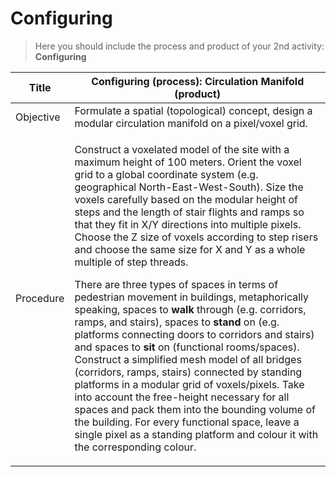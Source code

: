 # Configuring

> Here you should include the process and product of your 2nd activity: **Configuring**

<table><thead><tr class="header"><th>Title</th><th>Configuring (process): Circulation Manifold (product)</th></tr></thead><tbody><tr class="odd"><td>Objective</td><td>Formulate a spatial (topological) concept, design a modular circulation manifold on a pixel/voxel grid.</td></tr><tr class="even"><td>Procedure</td><td><p>Construct a voxelated model of the site with a maximum height of 100 meters. Orient the voxel grid to a global coordinate system (e.g. geographical North-East-West-South). Size the voxels carefully based on the modular height of steps and the length of stair flights and ramps so that they fit in X/Y directions into multiple pixels. Choose the Z size of voxels according to step risers and choose the same size for X and Y as a whole multiple of step threads.</p><p>There are three types of spaces in terms of pedestrian movement in buildings, metaphorically speaking, spaces to <strong>walk</strong> through (e.g. corridors, ramps, and stairs), spaces to <strong>stand</strong> on (e.g. platforms connecting doors to corridors and stairs) and spaces to <strong>sit</strong> on (functional rooms/spaces). Construct a simplified mesh model of all bridges (corridors, ramps, stairs) connected by standing platforms in a modular grid of voxels/pixels. Take into account the free-height necessary for all spaces and pack them into the bounding volume of the building. For every functional space, leave a single pixel as a standing platform and colour it with the corresponding colour.</p></td></tr></tbody></table>
